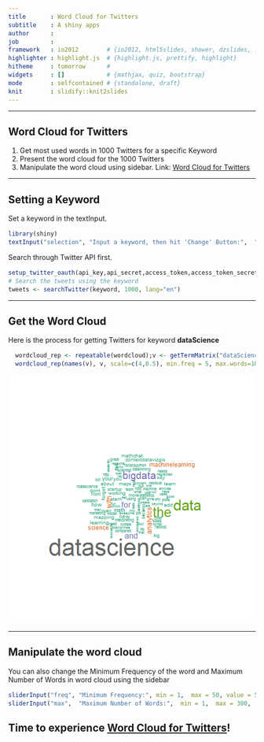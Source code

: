 ```yaml
---
title       : Word Cloud for Twitters
subtitle    : A shiny apps
author      : 
job         : 
framework   : io2012        # {io2012, html5slides, shower, dzslides, ...}
highlighter : highlight.js  # {highlight.js, prettify, highlight}
hitheme     : tomorrow      # 
widgets     : []            # {mathjax, quiz, bootstrap}
mode        : selfcontained # {standalone, draft}
knit        : slidify::knit2slides
---
```

 
---
## Word Cloud for Twitters
1. Get most used words in 1000 Twitters for a specific Keyword
2. Present the word cloud for the 1000 Twitters
3. Manipulate the word cloud using sidebar.
Link: [Word Cloud for Twitters](http://wt2pku.shinyapps.io/wordCloudTwitter)

---


## Setting a Keyword
Set a keyword in the textInput.

```r
library(shiny)
textInput("selection", "Input a keyword, then hit 'Change' Button:",  "dataScience")
```
Search through Twitter API first.

```r
setup_twitter_oauth(api_key,api_secret,access_token,access_token_secret)
# Search the tweets using the keyword
tweets <- searchTwitter(keyword, 1000, lang="en")
```

---


## Get the Word Cloud
Here is the process for getting Twitters for keyword **dataScience**


```r
  wordcloud_rep <- repeatable(wordcloud);v <- getTermMatrix("dataScience")
  wordcloud_rep(names(v), v, scale=c(4,0.5), min.freq = 5, max.words=100, colors=brewer.pal(8, "Dark2"))
```

![plot of chunk unnamed-chunk-3](assets/fig/unnamed-chunk-3.png) 

---

## Manipulate the word cloud
You can also change the Minimum Frequency of the word and Maximum Number of Words in word cloud using the sidebar


```r
sliderInput("freq", "Minimum Frequency:", min = 1,  max = 50, value = 5),
sliderInput("max",  "Maximum Number of Words:",  min = 1,  max = 300,  value = 50)
```

Time to experience [Word Cloud for Twitters](http://wt2pku.shinyapps.io/wordCloudTwitter)!
----


